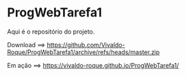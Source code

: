 # ProgWebTarefa1

Aqui é o repositório do projeto.

Download ==> https://github.com/Vivaldo-Roque/ProgWebTarefa1/archive/refs/heads/master.zip

Em ação ==> https://vivaldo-roque.github.io/ProgWebTarefa1/
